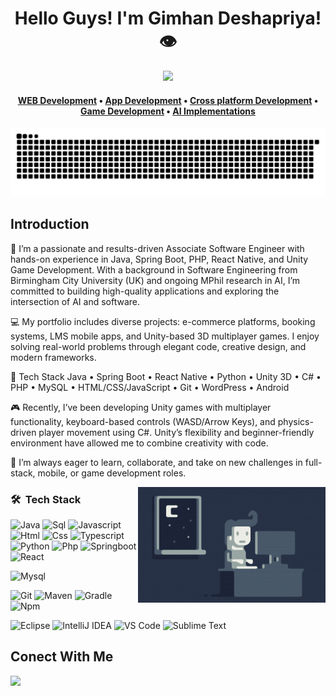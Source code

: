 <h1 align="center">Hello Guys! I'm Gimhan Deshapriya! 👁️</h1>

<div align="center">
<a href="https://ossinsight.io">
  <img src="/web/static/img/screenshots/homepage.gif" height=360
</a>
</div>

<h4 align="center">
  <b><a href="">WEB Development</a></b>
  •
  <b><a href="">App Development</a></b>
  •
  <b><a href="">Cross platform Development</a></b>
  •
  <a href="">Game Development</a>
  •
  <a href="">AI Implementations</a>
  

</h3>
<p align = "center">
	<img src = "https://github.com/7oSkaaa/7oSkaaa/blob/output/github-contribution-grid-snake.svg?" alt = "Snake Game"/>
</p>

## Introduction

🚀 I’m a passionate and results-driven Associate Software Engineer with hands-on experience in Java, Spring Boot, PHP, React Native, and Unity Game Development. With a background in Software Engineering from Birmingham City University (UK) and ongoing MPhil research in AI, I’m committed to building high-quality applications and exploring the intersection of AI and software.

💻 My portfolio includes diverse projects: e-commerce platforms, booking systems, LMS mobile apps, and Unity-based 3D multiplayer games. I enjoy solving real-world problems through elegant code, creative design, and modern frameworks.

🔧 Tech Stack
Java • Spring Boot • React Native • Python • Unity 3D • C# • PHP • MySQL • HTML/CSS/JavaScript • Git • WordPress • Android

🎮 Recently, I’ve been developing Unity games with multiplayer functionality, keyboard-based controls (WASD/Arrow Keys), and physics-driven player movement using C#. Unity’s flexibility and beginner-friendly environment have allowed me to combine creativity with code.

🌱 I’m always eager to learn, collaborate, and take on new challenges in full-stack, mobile, or game development roles. 
 
<img alt="Night Coding" src="https://raw.githubusercontent.com/AVS1508/AVS1508/master/assets/Night-Coding.gif" align="right"/>

### 🛠 &nbsp;Tech Stack

![Java](http://img.shields.io/badge/-Java-e8892f?style=flat-square&logo=java&logoColor=white)
![Sql](http://img.shields.io/badge/-Sql-00758f?style=flat-square&logo=Mysql&logoColor=white)
![Javascript](http://img.shields.io/badge/-Javascript-fcd400?style=flat-square&logo=javascript&logoColor=black)
![Html](http://img.shields.io/badge/-Html-e24c27?style=flat-square&logo=html5&logoColor=white)
![Css](http://img.shields.io/badge/-Css-2a65f1?style=flat-square&logo=css3&logoColor=white)
![Typescript](http://img.shields.io/badge/-Typescript-3178c6?style=flat-square&logo=typescript&logoColor=white)
![Python](http://img.shields.io/badge/-Python-346e9e?style=flat-square&logo=python&logoColor=white)
![Php](http://img.shields.io/badge/-Php-767bb3?style=flat-square&logo=php&logoColor=white)
![Springboot](http://img.shields.io/badge/-Springboot-629e3a?style=flat-square&logo=springboot&logoColor=white)
![React](https://img.shields.io/badge/-React-05122A?style=flat-square&logo=react&logoColor=white)&nbsp;

![Mysql](http://img.shields.io/badge/-Mysql-white?style=flat-square&logo=mysql)

![Git](http://img.shields.io/badge/-Git-white?style=flat-square&logo=git)
![Maven](http://img.shields.io/badge/-Maven-white?style=flat-square&logo=apachemaven&logoColor=bc2043)
![Gradle](http://img.shields.io/badge/-Gradle-white?style=flat-square&logo=gradle&logoColor=09303a)
![Npm](http://img.shields.io/badge/-Npm-white?style=flat-square&logo=npm&logoColor=white)

![Eclipse](http://img.shields.io/badge/-Eclipse-41347e?style=flat-square&logo=eclipse&logoColor=white)
![IntelliJ IDEA](http://img.shields.io/badge/-IntelliJ%20IDEA-black?style=flat-square&logo=intellijidea&logoColor=white)
![VS Code](http://img.shields.io/badge/-VS%20Code-black?style=flat-square&logo=visualstudiocode&logoColor=3aa7f2)
![Sublime Text](http://img.shields.io/badge/-Sublime%20Text-484848?style=flat-square&logo=sublimetext)

## Conect With Me

[<img src="https://img.shields.io/badge/linkedin-%230077B5.svg?&style=for-the-badge&logo=linkedin&logoColor=white" />](https://www.linkedin.com/in/gimhan-dayawansa)
